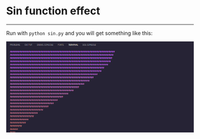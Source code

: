 # Sin function effect
---

Run with `python sin.py` and you will get something like this:

<img src="sample.png">